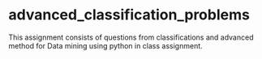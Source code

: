 # advanced_classification_problems
This assignment consists of questions from classifications and advanced method for Data mining using python in class assignment.

